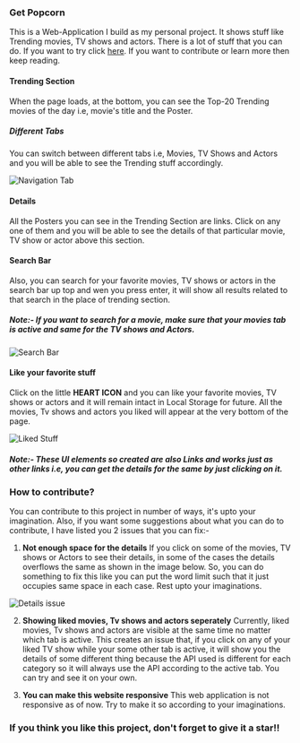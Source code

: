 ### Get Popcorn

This is a Web-Application I build as my personal project. It shows stuff like Trending movies, TV shows and actors. There is a lot of stuff that you can do. If you want to try click [here](https://sardug10.github.io/Get-popcorn-Vanilla-JS/).
If you want to contribute or learn more then keep reading.

#### Trending Section

When the page loads, at the bottom, you can see the Top-20 Trending movies of the day i.e, movie's title and the Poster.

##### Different Tabs

You can switch between different tabs i.e, Movies, TV Shows and Actors and you will be able to see the Trending stuff accordingly.

![Navigation Tab](Readme/1.png)

#### Details

All the Posters you can see in the Trending Section are links. Click on any one of them and you will be able to see the details of that particular movie, TV show or actor above this section.

#### Search Bar

Also, you can search for your favorite movies, TV shows or actors in the search bar up top and wen you press enter, it will show all results related to that search in the place of trending section.

##### Note:- If you want to search for a movie, make sure that your movies tab is active and same for the TV shows and Actors.

![Search Bar](Readme/2.png)

#### Like your favorite stuff

Click on the little **HEART ICON** and you can like your favorite movies, TV shows or actors and it will remain intact in Local Storage for future. All the movies, Tv shows and actors you liked will appear at the very bottom of the page.

![Liked Stuff](Readme/3.png)

##### Note:- These UI elements so created are also Links and works just as other links i.e, you can get the details for the same by just clicking on it.

### How to contribute?
You can contribute to this project in number of ways, it's upto your imagination. Also, if you want some suggestions about what you can do to contribute, I have listed you 2 issues that you can fix:-

1. **Not enough space for the details**
    If you click on some of the movies, TV shows or Actors to see their details, in some of the cases the details overflows the same as shown in the image below. So, you can do something to fix this like you can put the word limit such that it just occupies same space in each case. Rest upto your imaginations.

![Details issue](Readme/4.png)

2. **Showing liked movies, Tv shows and actors seperately**
    Currently, liked movies, Tv shows and actors are visible at the same time no matter which tab is active. This creates an issue that, if you click on any of your liked TV show while your some other tab is active, it will show you the details of some different thing because the API used is different for each category so it will always use the API according to the active tab. You can try and see it on your own.

3. **You can make this website responsive**
    This web application is not responsive as of now. Try to make it so according to your imaginations.

### If you think you like this project, don't forget to give it a star!!
